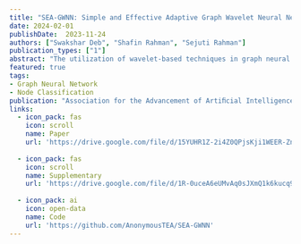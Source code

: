```yaml
---
title: "SEA-GWNN: Simple and Effective Adaptive Graph Wavelet Neural Network"
date: 2024-02-01
publishDate:  2023-11-24
authors: ["Swakshar Deb", "Shafin Rahman", "Sejuti Rahman"]
publication_types: ["1"]
abstract: "The utilization of wavelet-based techniques in graph neural networks (GNNs) has gained considerable attention, particularly in the context of node classification. Although existing wavelet-based approaches have shown promise, they are constrained by their reliance on pre-defined wavelet filters, rendering them incapable of effectively adapting to signals that reside on graphs based on tasks at hand. Recent research endeavors address this issue through the introduction of a wavelet lifting transform. However, this technique necessitates the use of bipartite graphs, causing a transformation of the original graph structure into a bipartite configuration. This alteration of graph topology results in the generation of undesirable wavelet filters, thereby undermining the effectiveness of the method. In response to these challenges, we propose a novel simple and effective adaptive graph wavelet neural network (SEA-GWNN) class that employs the lifting scheme on arbitrary graph structures while upholding the original graph topology by leveraging multi-hop computation trees. A noteworthy aspect of the approach is the focus on local substructures represented as acyclic trees, wherein the lifting strategy is applied in a localized manner. This locally defined lifting scheme effectively combines high-pass and low-pass frequency information to enhance node representations. Furthermore, to reduce computing costs, we propose to decouple the higher-order lifting operators and induce them from the lower-order structures. Finally, we benchmark our model on several real-world datasets spanning four distinct categories, including citation networks, webpages, the film industry, and large-scale graphs and the experimental results showcase the efficacy of the proposed SEA-GWNN."
featured: true
tags:
- Graph Neural Network
- Node Classification
publication: "Association for the Advancement of Artiﬁcial Intelligence (AAAI), 2024"
links:
  - icon_pack: fas
    icon: scroll
    name: Paper
    url: 'https://drive.google.com/file/d/15YUHR1Z-2i4Z0QPjsKji1WEER-ZnBsoL/view'
  
  - icon_pack: fas
    icon: scroll
    name: Supplementary
    url: 'https://drive.google.com/file/d/1R-0uceA6eUMvAq0sJXmQ1k6kucq9dWRF/view'
  
  - icon_pack: ai
    icon: open-data
    name: Code
    url: 'https://github.com/AnonymousTEA/SEA-GWNN'
---
```


<!-- ![gemm_architecture](/img/GA_GWNN.PNG)
<p style="text-align:center"> Figure: An overview of the GA-GWNN. The red and yellow colored ball represents nodes with high and low-frequency information respectively, color gradient ball indicates the fusion of both low and high-frequency information, L is the total number of layers. Symbols over the right arrows indicate particular operations. </p> -->